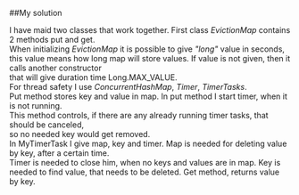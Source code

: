 ##My solution

I have maid two classes that work together. First class *EvictionMap* contains 2 methods put and get.  
When initializing *EvictionMap* it is possible to give *"long"* value in seconds,   
this value means how long map will store values. If value is not given, then it calls another constructor  
that will give duration time Long.MAX_VALUE.  
For thread safety I use *ConcurrentHashMap*, *Timer*, *TimerTasks*.  
Put method stores key and value in map. In put method I start timer, when it is not running.  
This method controls, if there are any already running timer tasks, that should be canceled,  
so no needed key would get removed.  
In MyTimerTask I give map, key and timer. Map is needed for deleting value by key, after a certain time.  
Timer is needed to close him, when no keys and values are in map. Key is needed to find value, that needs to be deleted.
Get method, returns value by key. 
